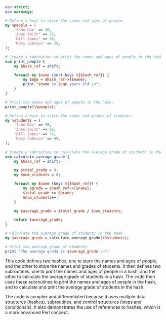 ```perl
use strict;
use warnings;

# Define a hash to store the names and ages of people.
my %people = (
    'John Doe' => 30,
    'Jane Smith' => 25,
    'Bill Jones' => 40,
    'Mary Johnson' => 35,
);

# Create a subroutine to print the names and ages of people in the hash.
sub print_people {
    my $hash_ref = shift;

    foreach my $name (sort keys %{$hash_ref}) {
        my $age = $hash_ref->{$name};
        print "$name is $age years old.\n";
    }
}

# Print the names and ages of people in the hash.
print_people(\%people);

# Define a hash to store the names and grades of students.
my %students = (
    'John Doe' => 90,
    'Jane Smith' => 85,
    'Bill Jones' => 75,
    'Mary Johnson' => 95,
);

# Create a subroutine to calculate the average grade of students in the hash.
sub calculate_average_grade {
    my $hash_ref = shift;

    my $total_grade = 0;
    my $num_students = 0;

    foreach my $name (keys %{$hash_ref}) {
        my $grade = $hash_ref->{$name};
        $total_grade += $grade;
        $num_students++;
    }

    my $average_grade = $total_grade / $num_students;

    return $average_grade;
}

# Calculate the average grade of students in the hash.
my $average_grade = calculate_average_grade(\%students);

# Print the average grade of students.
print "The average grade is $average_grade.\n";
```

This code defines two hashes, one to store the names and ages of people, and the other to store the names and grades of students. It then defines two subroutines, one to print the names and ages of people in a hash, and the other to calculate the average grade of students in a hash. The code then uses these subroutines to print the names and ages of people in the hash, and to calculate and print the average grade of students in the hash.

The code is complex and differentiated because it uses multiple data structures (hashes), subroutines, and control structures (loops and conditionals). It also demonstrates the use of references to hashes, which is a more advanced Perl concept.